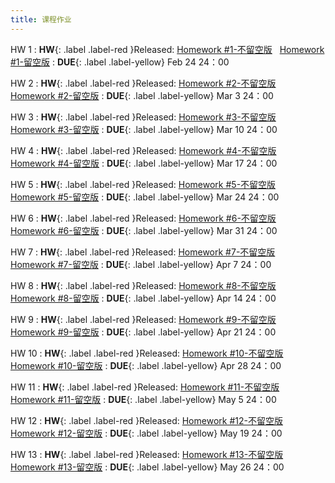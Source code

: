 ```yaml
---
title: 课程作业
---
```


HW 1
:  **HW**{: .label .label-red }Released: [Homework #1-不留空版](https://basics.sjtu.edu.cn/~yangqizhe/pdf/dm2025s/homework/DM-hw1-noblank.pdf) &nbsp; [Homework #1-留空版](https://basics.sjtu.edu.cn/~yangqizhe/pdf/dm2025s/homework/DM-hw1-blank.pdf)
:  **DUE**{: .label .label-yellow} Feb 24 24：00

HW 2
:  **HW**{: .label .label-red }Released: [Homework #2-不留空版](https://basics.sjtu.edu.cn/~yangqizhe/pdf/dm2025s/homework/DM-hw2-noblank.pdf) &nbsp; [Homework #2-留空版](https://basics.sjtu.edu.cn/~yangqizhe/pdf/dm2025s/homework/DM-hw2-blank.pdf)
:  **DUE**{: .label .label-yellow} Mar 3 24：00

HW 3
:  **HW**{: .label .label-red }Released: [Homework #3-不留空版](https://basics.sjtu.edu.cn/~yangqizhe/pdf/dm2025s/homework/DM-hw3-noblank.pdf) &nbsp; [Homework #3-留空版](https://basics.sjtu.edu.cn/~yangqizhe/pdf/dm2025s/homework/DM-hw3-blank.pdf)
:  **DUE**{: .label .label-yellow} Mar 10 24：00

HW 4
:  **HW**{: .label .label-red }Released: [Homework #4-不留空版](https://basics.sjtu.edu.cn/~yangqizhe/pdf/dm2025s/homework/DM-hw4-noblank.pdf) &nbsp; [Homework #4-留空版](https://basics.sjtu.edu.cn/~yangqizhe/pdf/dm2025s/homework/DM-hw4-blank.pdf)
:  **DUE**{: .label .label-yellow} Mar 17 24：00

HW 5
:  **HW**{: .label .label-red }Released: [Homework #5-不留空版](https://basics.sjtu.edu.cn/~yangqizhe/pdf/dm2025s/homework/DM-hw5-noblank.pdf) &nbsp; [Homework #5-留空版](https://basics.sjtu.edu.cn/~yangqizhe/pdf/dm2025s/homework/DM-hw5-blank.pdf)
:  **DUE**{: .label .label-yellow} Mar 24 24：00

HW 6
:  **HW**{: .label .label-red }Released: [Homework #6-不留空版](https://basics.sjtu.edu.cn/~yangqizhe/pdf/dm2025s/homework/DM-hw6-noblank.pdf) &nbsp; [Homework #6-留空版](https://basics.sjtu.edu.cn/~yangqizhe/pdf/dm2025s/homework/DM-hw6-blank.pdf)
:  **DUE**{: .label .label-yellow} Mar 31 24：00

HW 7
:  **HW**{: .label .label-red }Released: [Homework #7-不留空版](https://basics.sjtu.edu.cn/~yangqizhe/pdf/dm2025s/homework/DM-hw7-noblank.pdf) &nbsp; [Homework #7-留空版](https://basics.sjtu.edu.cn/~yangqizhe/pdf/dm2025s/homework/DM-hw7-blank.pdf)
:  **DUE**{: .label .label-yellow} Apr 7 24：00

HW 8
:  **HW**{: .label .label-red }Released: [Homework #8-不留空版](https://basics.sjtu.edu.cn/~yangqizhe/pdf/dm2025s/homework/DM-hw8-noblank.pdf) &nbsp; [Homework #8-留空版](https://basics.sjtu.edu.cn/~yangqizhe/pdf/dm2025s/homework/DM-hw8-blank.pdf)
:  **DUE**{: .label .label-yellow} Apr 14 24：00

HW 9
:  **HW**{: .label .label-red }Released: [Homework #9-不留空版](https://basics.sjtu.edu.cn/~yangqizhe/pdf/dm2025s/homework/DM-hw9-noblank.pdf) &nbsp; [Homework #9-留空版](https://basics.sjtu.edu.cn/~yangqizhe/pdf/dm2025s/homework/DM-hw9-blank.pdf)
:  **DUE**{: .label .label-yellow} Apr 21 24：00

HW 10
:  **HW**{: .label .label-red }Released: [Homework #10-不留空版](https://basics.sjtu.edu.cn/~yangqizhe/pdf/dm2025s/homework/DM-hw10-noblank.pdf) &nbsp; [Homework #10-留空版](https://basics.sjtu.edu.cn/~yangqizhe/pdf/dm2025s/homework/DM-hw10-blank.pdf)
:  **DUE**{: .label .label-yellow} Apr 28 24：00

HW 11
:  **HW**{: .label .label-red }Released: [Homework #11-不留空版](https://basics.sjtu.edu.cn/~yangqizhe/pdf/dm2025s/homework/DM-hw11-noblank.pdf) &nbsp; [Homework #11-留空版](https://basics.sjtu.edu.cn/~yangqizhe/pdf/dm2025s/homework/DM-hw11-blank.pdf)
:  **DUE**{: .label .label-yellow} May 5 24：00

HW 12
:  **HW**{: .label .label-red }Released: [Homework #12-不留空版](https://basics.sjtu.edu.cn/~yangqizhe/pdf/dm2025s/homework/DM-hw12-noblank.pdf) &nbsp; [Homework #12-留空版](https://basics.sjtu.edu.cn/~yangqizhe/pdf/dm2025s/homework/DM-hw12-blank.pdf)
:  **DUE**{: .label .label-yellow} May 19 24：00

HW 13
:  **HW**{: .label .label-red }Released: [Homework #13-不留空版](https://basics.sjtu.edu.cn/~yangqizhe/pdf/dm2025s/homework/DM-hw13-noblank.pdf) &nbsp; [Homework #13-留空版](https://basics.sjtu.edu.cn/~yangqizhe/pdf/dm2025s/homework/DM-hw13-blank.pdf)
:  **DUE**{: .label .label-yellow} May 26 24：00